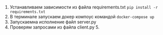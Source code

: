    1. Устанавливаем зависимости из файла requirements.txt ```pip install -r requirements.txt```
   2. В терминале запускаем докер компоус командой ```docker-compose up```
   3. Запускаемна исполнение файл server.py
   4. Проверям запросами из файла client.py   5. 